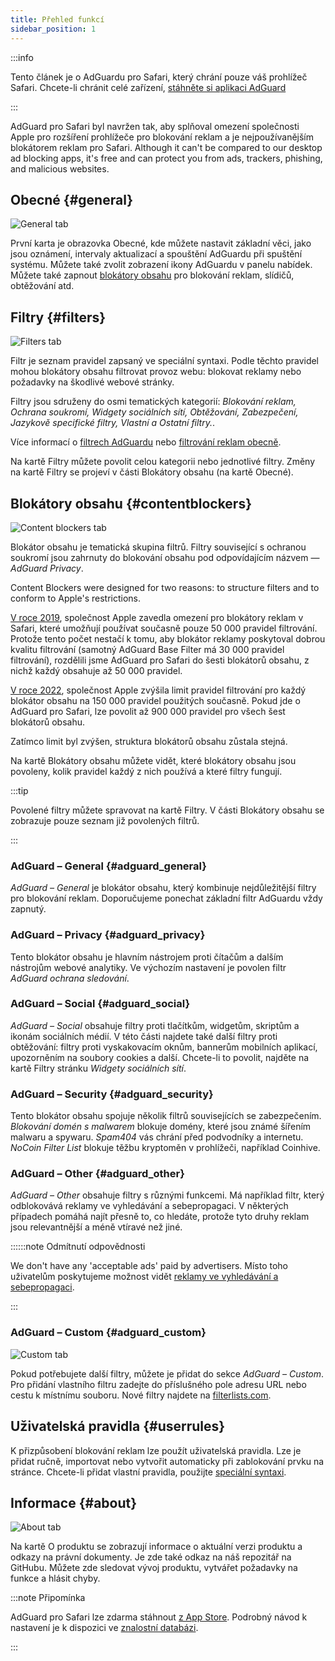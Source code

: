 ```yaml
---
title: Přehled funkcí
sidebar_position: 1
---
```


:::info

Tento článek je o AdGuardu pro Safari, který chrání pouze váš prohlížeč Safari. Chcete-li chránit celé zařízení, [stáhněte si aplikaci AdGuard](https://agrd.io/download-kb-adblock)

:::

AdGuard pro Safari byl navržen tak, aby splňoval omezení společnosti Apple pro rozšíření prohlížeče pro blokování reklam a je nejpoužívanějším blokátorem reklam pro Safari. Although it can't be compared to our desktop ad blocking apps, it's free and can protect you from ads, trackers, phishing, and malicious websites.

## Obecné {#general}

![General tab](https://cdn.adtidy.org/public/Adguard/Blog/AG_for_Safari_in-depth_review/General.png)

První karta je obrazovka Obecné, kde můžete nastavit základní věci, jako jsou oznámení, intervaly aktualizací a spouštění AdGuardu při spuštění systému. Můžete také zvolit zobrazení ikony AdGuardu v panelu nabídek. Můžete také zapnout [blokátory obsahu](#contentblockers) pro blokování reklam, slídičů, obtěžování atd.

## Filtry {#filters}

![Filters tab](https://cdn.adtidy.org/public/Adguard/Blog/AG_for_Safari_in-depth_review/Filters.png)

Filtr je seznam pravidel zapsaný ve speciální syntaxi. Podle těchto pravidel mohou blokátory obsahu filtrovat provoz webu: blokovat reklamy nebo požadavky na škodlivé webové stránky.

Filtry jsou sdruženy do osmi tematických kategorií: *Blokování reklam, Ochrana soukromí, Widgety sociálních sítí, Obtěžování, Zabezpečení, Jazykově specifické filtry, Vlastní a Ostatní filtry.*.

Více informací o [filtrech AdGuardu](/general/ad-filtering/adguard-filters) nebo [filtrování reklam obecně](/general/ad-filtering/how-ad-blocking-works).

Na kartě Filtry můžete povolit celou kategorii nebo jednotlivé filtry. Změny na kartě Filtry se projeví v části Blokátory obsahu (na kartě Obecné).

## Blokátory obsahu {#contentblockers}

![Content blockers tab](https://cdn.adtidy.org/public/Adguard/Blog/AG_for_Safari_in-depth_review/Contentblockers.png)

Blokátor obsahu je tematická skupina filtrů. Filtry související s ochranou soukromí jsou zahrnuty do blokování obsahu pod odpovídajícím názvem — *AdGuard Privacy*.

Content Blockers were designed for two reasons: to structure filters and to conform to Apple's restrictions.

[V roce 2019](https://adguard.com/en/blog/adguard-safari-1-5.html), společnost Apple zavedla omezení pro blokátory reklam v Safari, které umožňují používat současně pouze 50 000 pravidel filtrování. Protože tento počet nestačí k tomu, aby blokátor reklamy poskytoval dobrou kvalitu filtrování (samotný AdGuard Base Filter má 30 000 pravidel filtrování), rozdělili jsme AdGuard pro Safari do šesti blokátorů obsahu, z nichž každý obsahuje až 50 000 pravidel.

[V roce 2022](https://adguard.com/en/blog/adguard-for-safari-1-11.html), společnost Apple zvýšila limit pravidel filtrování pro každý blokátor obsahu na 150 000 pravidel použitých současně. Pokud jde o AdGuard pro Safari, lze povolit až 900 000 pravidel pro všech šest blokátorů obsahu.

Zatímco limit byl zvýšen, struktura blokátorů obsahu zůstala stejná.

Na kartě Blokátory obsahu můžete vidět, které blokátory obsahu jsou povoleny, kolik pravidel každý z nich používá a které filtry fungují.

:::tip

Povolené filtry můžete spravovat na kartě Filtry. V části Blokátory obsahu se zobrazuje pouze seznam již povolených filtrů.

:::

### AdGuard – General {#adguard_general}

*AdGuard – General* je blokátor obsahu, který kombinuje nejdůležitější filtry pro blokování reklam. Doporučujeme ponechat základní filtr AdGuardu vždy zapnutý.

### AdGuard – Privacy {#adguard_privacy}

Tento blokátor obsahu je hlavním nástrojem proti čítačům a dalším nástrojům webové analytiky. Ve výchozím nastavení je povolen filtr *AdGuard ochrana sledování*.

### AdGuard – Social {#adguard_social}

*AdGuard – Social* obsahuje filtry proti tlačítkům, widgetům, skriptům a ikonám sociálních médií. V této části najdete také další filtry proti obtěžování: filtry proti vyskakovacím oknům, bannerům mobilních aplikací, upozorněním na soubory cookies a další. Chcete-li to povolit, najděte na kartě Filtry stránku *Widgety sociálních sítí*.

### AdGuard – Security {#adguard_security}

Tento blokátor obsahu spojuje několik filtrů souvisejících se zabezpečením. *Blokování domén s malwarem* blokuje domény, které jsou známé šířením malwaru a spywaru. *Spam404* vás chrání před podvodníky a internetu. *NoCoin Filter List* blokuje těžbu kryptoměn v prohlížeči, například Coinhive.

### AdGuard – Other {#adguard_other}

*AdGuard – Other* obsahuje filtry s různými funkcemi. Má například filtr, který odblokovává reklamy ve vyhledávání a sebepropagaci. V některých případech pomáhá najít přesně to, co hledáte, protože tyto druhy reklam jsou relevantnější a méně vtíravé než jiné.

::::::note Odmítnutí odpovědnosti

We don't have any 'acceptable ads' paid by advertisers. Místo toho uživatelům poskytujeme možnost vidět [reklamy ve vyhledávání a sebepropagaci](/general/ad-filtering/search-ads).

:::

### AdGuard – Custom {#adguard_custom}

![Custom tab](https://cdn.adtidy.org/public/Adguard/Blog/AG_for_Safari_in-depth_review/AGCustom.png)

Pokud potřebujete další filtry, můžete je přidat do sekce *AdGuard – Custom*. Pro přidání vlastního filtru zadejte do příslušného pole adresu URL nebo cestu k místnímu souboru. Nové filtry najdete na [filterlists.com](https://filterlists.com/).

## Uživatelská pravidla {#userrules}

K přizpůsobení blokování reklam lze použít uživatelská pravidla. Lze je přidat ručně, importovat nebo vytvořit automaticky při zablokování prvku na stránce. Chcete-li přidat vlastní pravidla, použijte [speciální syntaxi](/general/ad-filtering/create-own-filters).

## Informace {#about}

![About tab](https://cdn.adtidy.org/public/Adguard/Blog/AG_for_Safari_in-depth_review/About.png)

Na kartě O produktu se zobrazují informace o aktuální verzi produktu a odkazy na právní dokumenty. Je zde také odkaz na náš repozitář na GitHubu. Můžete zde sledovat vývoj produktu, vytvářet požadavky na funkce a hlásit chyby.

:::note Připomínka

AdGuard pro Safari lze zdarma stáhnout [z App Store](https://apps.apple.com/app/adguard-for-safari/id1440147259). Podrobný návod k nastavení je k dispozici ve [znalostní databázi](../installation).

:::
